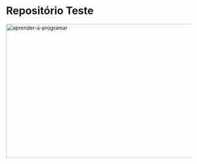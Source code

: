 # Repositório Teste

<img width="800" height="366" alt="aprender-a-programar" src="https://github.com/user-attachments/assets/79866c27-ff13-4237-b856-d0daece051d9" />
